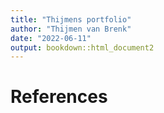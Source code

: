 ```yaml
---
title: "Thijmens portfolio"
author: "Thijmen van Brenk"
date: "2022-06-11"
output: bookdown::html_document2
---
```


# References
